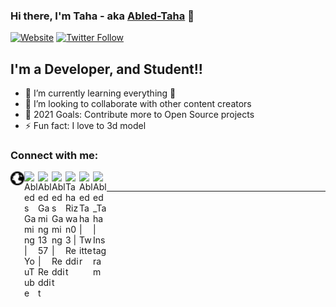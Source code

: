 ### Hi there, I'm Taha - aka [Abled-Taha][website] 👋

[![Website](https://img.shields.io/website?label=Abled-Taha.com&style=for-the-badge&url=https://abled-taha.herokuapp.com)](https://abled-taha.herokuapp.com)
[![Twitter Follow](https://img.shields.io/twitter/follow/AbledTaha?color=1DA1F2&logo=twitter&style=for-the-badge)](https://twitter.com/intent/follow?original_referer=https%3A%2F%2Fgithub.com%2FAbled-Taha&screen_name=Abled-Taha)

## I'm a Developer, and Student!!

- 🌱 I’m currently learning everything 🤣
- 👯 I’m looking to collaborate with other content creators
- 🥅 2021 Goals: Contribute more to Open Source projects
- ⚡ Fun fact: I love to 3d model

### Connect with me:

[<img align="left" alt="abled-taha.herokuapp.com" width="22px" src="https://raw.githubusercontent.com/iconic/open-iconic/master/svg/globe.svg" />][website]
[<img align="left" alt="Ableds Gaming | YouTube" width="22px" src="https://cdn.jsdelivr.net/npm/simple-icons@v3/icons/youtube.svg" />][youtube]
[<img align="left" alt="Abled Gaming1357 | Reddit" width="22px" src="https://cdn.jsdelivr.net/npm/simple-icons@v3/icons/reddit.svg" />][reddit]
[<img align="left" alt="Ableds Gaming | Reddit" width="22px" src="https://cdn.jsdelivr.net/npm/simple-icons@v3/icons/stackoverflow.svg" />][stackoverflow]
[<img align="left" alt="Taha Rizwan03 | Reddit" width="22px" src="https://cdn.jsdelivr.net/npm/simple-icons@v3/icons/facebook.svg" />][facebook]
[<img align="left" alt="AbledTaha | Twitter" width="22px" src="https://cdn.jsdelivr.net/npm/simple-icons@v3/icons/twitter.svg" />][twitter]
[<img align="left" alt="Abled_Taha | Instagram" width="22px" src="https://cdn.jsdelivr.net/npm/simple-icons@v3/icons/instagram.svg" />][instagram]

<br />

---

[website]: https://abled-taha.herokuapp.com
[twitter]: https://twitter.com/@AbledTaha
[youtube]: https://www.youtube.com/channel/UCSvyTai0BVGgaM7hjsfNT5Q
[instagram]: https://www.instagram.com/abled_taha
[reddit]: https://www.reddit.com/user/Abled_Gaming1357
[stackoverflow]: https://stackoverflow.com/users/13909069/ableds-gaming
[facebook]: https://www.facebook.com/TahaRizwan03
